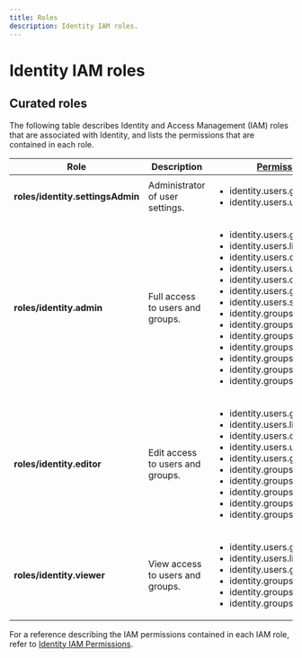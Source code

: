 ```yaml
---
title: Roles
description: Identity IAM roles.
---
```


# Identity IAM roles

## Curated roles

The following table describes Identity and Access Management (IAM) roles that are associated with Identity, and lists the permissions that are contained in each role.

| Role | Description | [Permissions](/identity/docs/reference/iam/permissions) |
| --- | --- | --- |
| **roles/identity.settingsAdmin** | Administrator of user settings. | <ul><li>identity.users.getSettings</li><li>identity.users.updateSettings</li></ul> |
| **roles/identity.admin** | Full access to users and groups. | <ul><li>identity.users.get</li><li>identity.users.list</li><li>identity.users.create</li><li>identity.users.update</li><li>identity.users.delete</li><li>identity.users.getIamPolicy</li><li>identity.users.setIamPolicy</li><li>identity.groups.get</li><li>identity.groups.list</li><li>identity.groups.create</li><li>identity.groups.update</li><li>identity.groups.delete</li><li>identity.groups.getIamPolicy</li><li>identity.groups.setIamPolicy</li></ul> |
| **roles/identity.editor** | Edit access to users and groups. | <ul><li>identity.users.get</li><li>identity.users.list</li><li>identity.users.create</li><li>identity.users.update</li><li>identity.users.getIamPolicy</li><li>identity.groups.get</li><li>identity.groups.list</li><li>identity.groups.create</li><li>identity.groups.update</li><li>identity.groups.getIamPolicy</li></ul> |
| **roles/identity.viewer** | View access to users and groups. | <ul><li>identity.users.get</li><li>identity.users.list</li><li>identity.users.getIamPolicy</li><li>identity.groups.get</li><li>identity.groups.list</li><li>identity.groups.getIamPolicy</li></ul> |

For a reference describing the IAM permissions contained in each IAM role, refer to [Identity IAM Permissions](/identity/docs/reference/iam/permissions).
